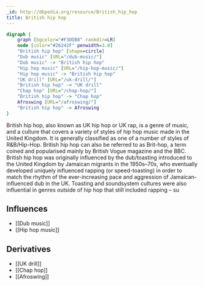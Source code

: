 ```yaml
---
_id: http://dbpedia.org/resource/British_hip_hop
title: British hip hop
---
```


```dot
digraph {
	graph [bgcolor="#F3DDB8" rankdir=LR]
	node [color="#26242F" penwidth=3.0]
	"British hip hop" [shape=circle]
	"Dub music" [URL="/dub-music/"]
	"Dub music" -> "British hip hop"
	"Hip hop music" [URL="/hip-hop-music/"]
	"Hip hop music" -> "British hip hop"
	"UK drill" [URL="/uk-drill/"]
	"British hip hop" -> "UK drill"
	"Chap hop" [URL="/chap-hop/"]
	"British hip hop" -> "Chap hop"
	Afroswing [URL="/afroswing/"]
	"British hip hop" -> Afroswing
}
```

British hip hop, also known as UK hip hop or UK rap, is a genre of music, and a culture that covers a variety of styles of hip hop music made in the United Kingdom. It is generally classified as one of a number of styles of R&B/Hip-Hop. British hip hop can also be referred to as Brit-hop, a term coined and popularised mainly by British Vogue magazine and the BBC. British hip hop was originally influenced by the dub/toasting introduced to the United Kingdom by Jamaican migrants in the 1950s–70s, who eventually developed uniquely influenced rapping (or speed-toasting) in order to match the rhythm of the ever-increasing pace and aggression of Jamaican-influenced dub in the UK. Toasting and soundsystem cultures were also influential in genres outside of hip hop that still included rapping – su

## Influences
- [[Dub music]]
- [[Hip hop music]]

## Derivatives
- [[UK drill]]
- [[Chap hop]]
- [[Afroswing]]
